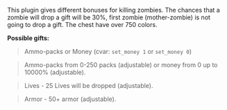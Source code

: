 This plugin gives different bonuses for killing zombies. The chances that a zombie will drop a gift will be 30%, first zombie (mother-zombie) is not going to drop a gift. The chest have over 750 colors.

<b>Possible gifts:</b>

> Ammo-packs or Money (cvar: `set_money 1` or `set_money 0`)

> Ammo-packs from 0-250 packs (adjustable) or money from 0 up to 10000% (adjustable).

> Lives - 25 Lives will be dropped (adjustable).

> Armor - 50+ armor (adjustable).

